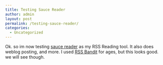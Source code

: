 ```yaml
---
title: Testing Sauce Reader
author: admin
layout: post
permalink: /testing-sauce-reader/
categories:
  - Uncategorized
---
```

Ok. so im now testing [sauce reader][1] as my RSS Reading tool. It also does weblog posting, and more. I used [RSS Bandit][2] for ages, but this looks good. we will see though.

 [1]: http://www.synop.com/Products/SauceReader/
 [2]: http://www.rssbandit.org
